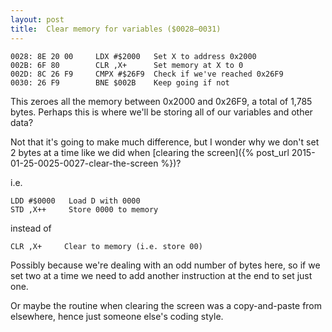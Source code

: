```yaml
---
layout: post
title:  Clear memory for variables ($0028—0031)
---
```


```
0028: 8E 20 00     LDX #$2000   Set X to address 0x2000
002B: 6F 80        CLR ,X+      Set memory at X to 0
002D: 8C 26 F9     CMPX #$26F9  Check if we've reached 0x26F9
0030: 26 F9        BNE $002B    Keep going if not
```

This zeroes all the memory between 0x2000 and 0x26F9, a total of 1,785 bytes. Perhaps this is where we'll be storing all of our variables and other data?

Not that it's going to make much difference, but I wonder why we don't set 2 bytes at a time like we did when [clearing the screen]({% post_url 2015-01-25-0025-0027-clear-the-screen %})?

i.e.

```
LDD #$0000   Load D with 0000
STD ,X++     Store 0000 to memory
```

instead of
```
CLR ,X+     Clear to memory (i.e. store 00)
```

Possibly because we're dealing with an odd number of bytes here, so if we set two at a time we need to add another instruction at the end to set just one.

Or maybe the routine when clearing the screen was a copy-and-paste from elsewhere, hence just someone else's coding style.
